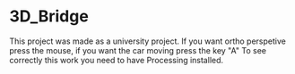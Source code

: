 # 3D_Bridge
This project was made as a university project.
If you want ortho perspetive press the mouse, if you want the car moving press the key "A"
To see correctly this work you need to have Processing installed.
